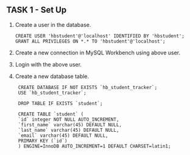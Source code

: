 ## TASK 1 - Set Up

1. Create a user in the database.
   ```
   CREATE USER 'hbstudent'@'localhost' IDENTIFIED BY 'hbstudent';
   GRANT ALL PRIVILEGES ON *.* TO 'hbstudent'@'localhost';
   ```
2. Create a new connection in MySQL Workbench using above user.
3. Login with the above user.
4. Create a new database table.

   ```
    CREATE DATABASE IF NOT EXISTS `hb_student_tracker`;
    USE `hb_student_tracker`;

    DROP TABLE IF EXISTS `student`;

    CREATE TABLE `student` (
    `id` integer NOT NULL AUTO_INCREMENT,
    `first_name` varchar(45) DEFAULT NULL,
    `last_name` varchar(45) DEFAULT NULL,
    `email` varchar(45) DEFAULT NULL,
    PRIMARY KEY (`id`)
    ) ENGINE=InnoDB AUTO_INCREMENT=1 DEFAULT CHARSET=latin1;

   ```
